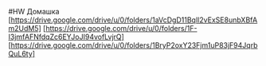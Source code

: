 #HW
Домашка
[https://drive.google.com/drive/u/0/folders/1aVcDgD11BqIl2vExSE8unbXBfAm2UdM5]
[https://drive.google.com/drive/u/0/folders/1F-I3jmfAFNfdqZc6EYJoJI94vofLvjrQ]
[https://drive.google.com/drive/u/0/folders/1BryP2oxY23Fjm1uP83jF94JqrbQuL6ty]

